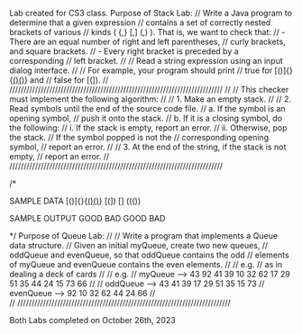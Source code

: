 Lab created for CS3 class. Purpose of Stack Lab: 
//         Write a Java program to determine that a given expression 
//          contains a set of correctly nested brackets of various 
//          kinds ( {,} [,] (,) ). That is, we want to check that:
//            - There are an equal number of right and left parentheses, 
//              curly brackets, and square brackets.
//            - Every right bracket is preceded by a corresponding 
//              left bracket.
//
//          Read a string expression using an input dialog interface.
//
//          For example, your program should print
//              true for [()]{}{[()()]()} and
//              false for [(]).
//
///////////////////////////////////////////////////////////////////////////
//
//          This checker must implement the following algorithm:
//
//          1. Make an empty stack.
//
//          2. Read symbols until the end of the source code file.
//                a.  If the symbol is an opening symbol,
//                      push it onto the stack.
//                b.  If it is a closing symbol, do the following:
//                    i.  If the stack is empty, report an error.
//                    ii. Otherwise, pop the stack.
//                          If the symbol popped is not the
//                          corresponding opening symbol,
//                          report an error.
//
//          3. At the end of the string, if the stack is not empty,
//             report an error.
//
///////////////////////////////////////////////////////////////////////////

/*

SAMPLE DATA
[()]{}{[()()]()} 
[(])
[]
((())

SAMPLE OUTPUT
GOOD
BAD
GOOD
BAD

*/ 
Purpose of Queue Lab: 
//
//    		Write a program that implements a Queue data structure.
//          Given an initial myQueue, create two new queues, 
//          oddQueue and evenQueue, so that oddQueue contains the odd
//          elements of myQueue and evenQueue contains the even elements.
//
//  e.g.
//      as in dealing a deck of cards
//
//  e.g.
//      myQueue   -->   43 92 41 39 10 32 62 17 29 51 35 44 24 15 73 66
//
//      oddQueue  -->   43 41 39 17 29 51 35 15 73
//      evenQueue -->   92 10 32 62 44 24 66
//      
//
///////////////////////////////////////////////////////////////////////////

Both Labs completed on October 26th, 2023
